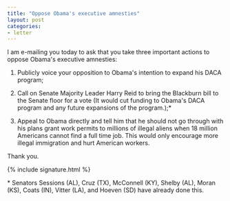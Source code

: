 ```yaml
---
title: "Oppose Obama's executive amnesties"
layout: post
categories:
- letter
---
```


I am e-mailing you today to ask that you take three important actions to oppose Obama's executive amnesties:

1. Publicly voice your opposition to Obama's intention to expand his DACA program;

2. Call on Senate Majority Leader Harry Reid to bring the Blackburn bill to the Senate floor for a vote (It would cut funding to Obama's DACA program and any future expansions of the program.);\*

3. Appeal to Obama directly and tell him that he should not go through with his plans grant work permits to millions of illegal aliens when 18 million Americans cannot find a full time job. This would only encourage more illegal immigration and hurt American workers.

Thank you.

{% include signature.html %}

\* Senators Sessions (AL), Cruz (TX), McConnell (KY), Shelby (AL), Moran (KS), Coats (IN), Vitter (LA), and Hoeven (SD) have already done this.
